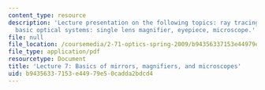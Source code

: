 ```yaml
---
content_type: resource
description: 'Lecture presentation on the following topics: ray tracing with mirrors;
  basic optical systems: single lens magnifier, eyepiece, microscope.'
file: null
file_location: /coursemedia/2-71-optics-spring-2009/b94356337153e44979e50cadda2bdcd4_MIT2_71S09_lec07.pdf
file_type: application/pdf
resourcetype: Document
title: 'Lecture 7: Basics of mirrors, magnifiers, and microscopes'
uid: b9435633-7153-e449-79e5-0cadda2bdcd4
---
```

